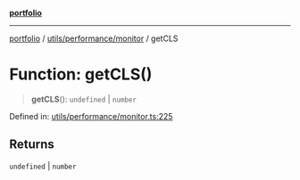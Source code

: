 [**portfolio**](../../../../README.md)

***

[portfolio](../../../../modules.md) / [utils/performance/monitor](../README.md) / getCLS

# Function: getCLS()

> **getCLS**(): `undefined` \| `number`

Defined in: [utils/performance/monitor.ts:225](https://github.com/tnorlund/Portfolio/blob/cd5a7d08366334fbfbc77c91625ea60caaef2c2c/portfolio/utils/performance/monitor.ts#L225)

## Returns

`undefined` \| `number`
